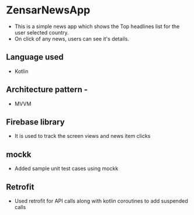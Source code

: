 # ZensarNewsApp

- This is a simple news app which shows the Top headlines list for the user selected country.
- On click of any news, users can see it's details.

## Language used 
- Kotlin

## Architecture pattern - 
- MVVM

## Firebase library 
- It is used to track the screen views and news item clicks

## mockk 
- Added sample unit test cases using mockk

## Retrofit 
- Used retrofit for API calls along with kotlin coroutines to add suspended calls